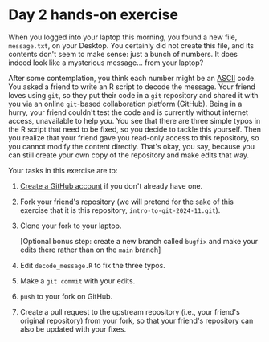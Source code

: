 # Day 2 hands-on exercise

When you logged into your laptop this morning, you found a new file,
`message.txt`, on your Desktop. You certainly did not create this file, and its
contents don't seem to make sense: just a bunch of numbers. It does indeed
look like a mysterious message... from your laptop?

After some contemplation, you think each number might be an
[ASCII](https://en.wikipedia.org/wiki/ASCII) code.
You asked a friend to write an R script to decode the message.
Your friend loves using `git`, so they put their code in a `git` repository and
shared it with you via an online `git`-based collaboration platform (GitHub).
Being in a hurry, your friend couldn't test the code and is currently without
internet access, unavailable to help you.
You see that there are three simple typos in the R script that need to be fixed,
so you decide to tackle this yourself.
Then you realize that your friend gave you read-only access to this repository,
so you cannot modify the content directly. That's okay, you say, because you can
still create your own copy of the repository and make edits that way.

Your tasks in this exercise are to:

1. [Create a GitHub account](https://github.com/) if you don't already have one.
1. Fork your friend's repository (we will pretend for the sake of this exercise
that it is this repository, `intro-to-git-2024-11.git`).
1. Clone your fork to your laptop.

   [Optional bonus step: create a new branch called `bugfix` and make your edits
   there rather than on the `main` branch]

1. Edit `decode_message.R` to fix the three typos.
1. Make a `git commit` with your edits.
1. `push` to your fork on GitHub.
1. Create a pull request to the upstream
repository (i.e., your friend's original repository) from your fork, so that
your friend's repository can also be updated with your fixes.
